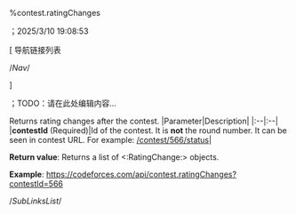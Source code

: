﻿
%contest.ratingChanges

；2025/3/10 19:08:53


[ 导航链接列表

/*Nav*/

]

；TODO：请在此处编辑内容...



Returns rating changes after the contest.
|Parameter|Description|
|:--|:--|
|**contestId** (Required)|Id of the contest. It is **not** the round number. It can be seen in contest URL. For example: [/contest/566/status](https://codeforces.com/contest/566/status)|

**Return value**: Returns a list of <:RatingChange:> objects.

**Example**: https://codeforces.com/api/contest.ratingChanges?contestId=566 





/*SubLinksList*/



